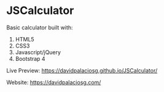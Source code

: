 # JSCalculator
Basic calculator built with:
1. HTML5
2. CSS3
3. Javascript/jQuery
4. Bootstrap 4

Live Preview: https://davidpalaciosg.github.io/JSCalculator/

Website: https://davidpalaciosg.com/
